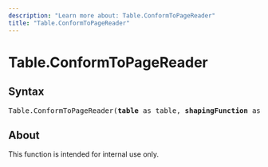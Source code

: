 ```yaml
---
description: "Learn more about: Table.ConformToPageReader"
title: "Table.ConformToPageReader"
---
```

# Table.ConformToPageReader

## Syntax

<pre>
Table.ConformToPageReader(<b>table</b> as table, <b>shapingFunction</b> as function) as table
</pre>

## About

This function is intended for internal use only.
